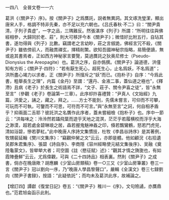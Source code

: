 一四八　全晉文卷一一六

葛洪《〈關尹子〉序》。按《關尹子》之爲贋託，説者無異詞。其文琢洗瑩潔，顯出唐宋人手，格調不特非先秦，亦不足以充六朝也。《吕氏春秋·不二》曰：“關尹貴清，子列子貴虚”，一字之品，三隅難反。然張湛序《列子》所謂：“所明往往與佛經相參，大歸同於老、莊”，則大可移評今本《關尹子》；微惜好比附五行，自玷其書，遂勿得與《列子》比數。竊謂老之言幼眇，莊之言俶詭，佛經言冗不殺，《關尹子》雖依傍前人，而融貫禪玄，擇精削繁。欲知吾國神秘宗指略，易簡便讀，無或逾其書焉者，正如西方神秘家言要覽，莫過贋託之狄奥尼修士（Pseudo-Dionysius the Areopagite）也。葛洪之序，自亦僞撰。《關尹子》論道德，洪僅知有方術；《關尹子·四符》：“若有厭生死心，超死生心，止名爲妖，不名爲道”；洪所盡心竭力以求者，正《關尹子》所擯斥之“妖”而已。《抱朴子》自序：“今爲此書，粗舉長生之理”，内篇《金丹》至謂：“還丹、金液二事，蓋仙道之極也”，《釋滯》且病《老子》於長生之術語焉不詳，“文子、莊子、關令尹喜之徒”，皆“永無至言”（參觀《老子》卷論第一三章）。此序却抃喜禮贊：“尹真人《文始經》九篇，洪愛之，誦之，藏之，拜之。……方士不能到，先儒未嘗言，可仰而不可攀，可玩而不可執，可鑒而不可思，可符而不可言。”與“永無至言”之訶，何自相矛盾乎？抑兩面二舌耶？彼託洪之名贋作此序者，蓋未嘗細檢《抱朴子》也。序中一節云：“洪每味之：泠泠然若躡飛葉而遊乎天地之混溟，茫茫乎若履横校而浮乎大海之渺漠，超若處金碧琳琅之居，森若握鬼魅神姦之印，倏若飄鸞鶴，怒若鬥虎兕，清如浴碧，慘若夢紅。”此中晚唐人序詩文集慣技，杜牧《李昌谷詩序》是其著例，牧甥裴延翰《樊川文集序》：“竊觀仲舅之文”云云，亦即是體。他如顧況《右拾遺吴郡朱君集序》、張碧《詩自序》、李商隱《容州經略使元結文集後序》、吴融《奠陸龜蒙文》，皆犖犖大者；司空圖《註〈愍征賦〉述》：“觀其才情之旖旎也，有如霞陣疊鮮”云云，尤爲偉觀，可與《二十四詩品》相表裏。然則《關尹子》之成書，倘亦在晚唐歟？胡應麟《少室山房類稿》卷一○三又《少室山房筆叢》卷三一言《關尹子》冠以劉向一序，乃“晚唐人學昌黎聲口”，嚴輯《全漢文》卷三七録劉向《關尹子書録》，按語：“此疑依託”；而均未及葛洪此序，故補論之。

【增訂四】譚獻《復堂日記》卷五：“《關尹子》稚川一《序》，文句險譎，亦贋鼎也。”范君旭侖函示此則。
